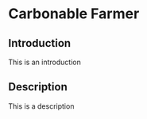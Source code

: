 # Carbonable Farmer

## Introduction

This is an introduction

## Description

This is a description